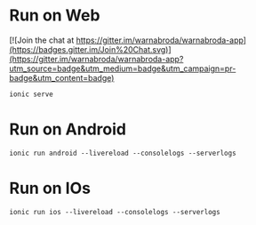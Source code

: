 

# Run on Web

[![Join the chat at https://gitter.im/warnabroda/warnabroda-app](https://badges.gitter.im/Join%20Chat.svg)](https://gitter.im/warnabroda/warnabroda-app?utm_source=badge&utm_medium=badge&utm_campaign=pr-badge&utm_content=badge)

```
ionic serve
```

# Run on Android

```
ionic run android --livereload --consolelogs --serverlogs
```

# Run on IOs

```
ionic run ios --livereload --consolelogs --serverlogs
```
